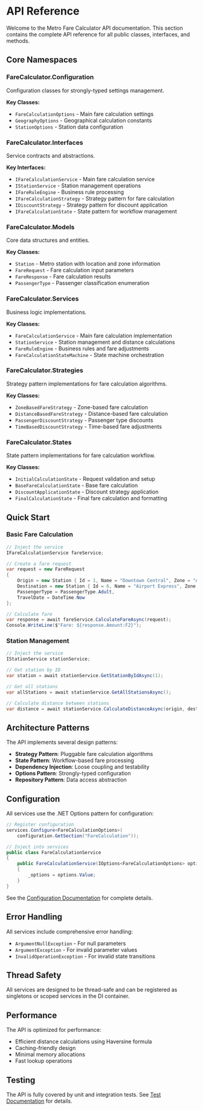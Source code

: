 # API Reference

Welcome to the Metro Fare Calculator API documentation. This section contains the complete API reference for all public classes, interfaces, and methods.

## Core Namespaces

### FareCalculator.Configuration
Configuration classes for strongly-typed settings management.

**Key Classes:**
- `FareCalculationOptions` - Main fare calculation settings
- `GeographyOptions` - Geographical calculation constants
- `StationOptions` - Station data configuration

### FareCalculator.Interfaces
Service contracts and abstractions.

**Key Interfaces:**
- `IFareCalculationService` - Main fare calculation service
- `IStationService` - Station management operations
- `IFareRuleEngine` - Business rule processing
- `IFareCalculationStrategy` - Strategy pattern for fare calculation
- `IDiscountStrategy` - Strategy pattern for discount application
- `IFareCalculationState` - State pattern for workflow management

### FareCalculator.Models
Core data structures and entities.

**Key Classes:**
- `Station` - Metro station with location and zone information
- `FareRequest` - Fare calculation input parameters
- `FareResponse` - Fare calculation results
- `PassengerType` - Passenger classification enumeration

### FareCalculator.Services
Business logic implementations.

**Key Classes:**
- `FareCalculationService` - Main fare calculation implementation
- `StationService` - Station management and distance calculations
- `FareRuleEngine` - Business rules and fare adjustments
- `FareCalculationStateMachine` - State machine orchestration

### FareCalculator.Strategies
Strategy pattern implementations for fare calculation algorithms.

**Key Classes:**
- `ZoneBasedFareStrategy` - Zone-based fare calculation
- `DistanceBasedFareStrategy` - Distance-based fare calculation  
- `PassengerDiscountStrategy` - Passenger type discounts
- `TimeBasedDiscountStrategy` - Time-based fare adjustments

### FareCalculator.States
State pattern implementations for fare calculation workflow.

**Key Classes:**
- `InitialCalculationState` - Request validation and setup
- `BaseFareCalculationState` - Base fare calculation
- `DiscountApplicationState` - Discount strategy application
- `FinalCalculationState` - Final fare calculation and formatting

## Quick Start

### Basic Fare Calculation
```csharp
// Inject the service
IFareCalculationService fareService;

// Create a fare request
var request = new FareRequest
{
    Origin = new Station { Id = 1, Name = "Downtown Central", Zone = "A" },
    Destination = new Station { Id = 6, Name = "Airport Express", Zone = "C" },
    PassengerType = PassengerType.Adult,
    TravelDate = DateTime.Now
};

// Calculate fare
var response = await fareService.CalculateFareAsync(request);
Console.WriteLine($"Fare: ${response.Amount:F2}");
```

### Station Management
```csharp
// Inject the service
IStationService stationService;

// Get station by ID
var station = await stationService.GetStationByIdAsync(1);

// Get all stations
var allStations = await stationService.GetAllStationsAsync();

// Calculate distance between stations
var distance = await stationService.CalculateDistanceAsync(origin, destination);
```

## Architecture Patterns

The API implements several design patterns:

- **Strategy Pattern**: Pluggable fare calculation algorithms
- **State Pattern**: Workflow-based fare processing
- **Dependency Injection**: Loose coupling and testability
- **Options Pattern**: Strongly-typed configuration
- **Repository Pattern**: Data access abstraction

## Configuration

All services use the .NET Options pattern for configuration:

```csharp
// Register configuration
services.Configure<FareCalculationOptions>(
    configuration.GetSection("FareCalculation"));

// Inject into services
public class FareCalculationService
{
    public FareCalculationService(IOptions<FareCalculationOptions> options)
    {
        _options = options.Value;
    }
}
```

See the [Configuration Documentation](../articles/Configuration-Migration.md) for complete details.

## Error Handling

All services include comprehensive error handling:

- `ArgumentNullException` - For null parameters
- `ArgumentException` - For invalid parameter values
- `InvalidOperationException` - For invalid state transitions

## Thread Safety

All services are designed to be thread-safe and can be registered as singletons or scoped services in the DI container.

## Performance

The API is optimized for performance:

- Efficient distance calculations using Haversine formula
- Caching-friendly design
- Minimal memory allocations
- Fast lookup operations

## Testing

The API is fully covered by unit and integration tests. See [Test Documentation](../articles/Test-Documentation.md) for details. 